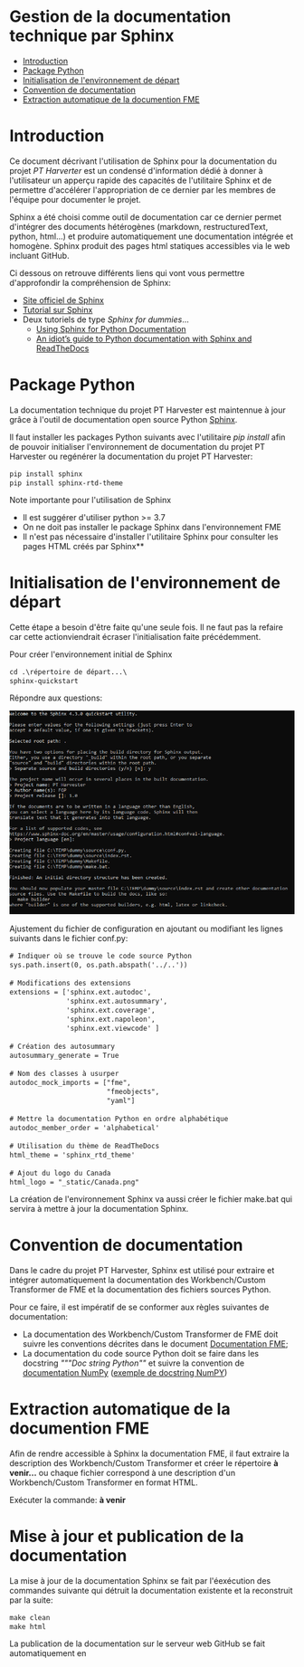 # Gestion de la documentation technique par Sphinx

 - [Introduction](#Introduction)
 - [Package Python](#Package-Python)
 - [Initialisation de l'environnement de départ](#Initialisation-de-l'environnement-de-départ)
 - [Convention de documentation](Convention-de-documentation)
 - [Extraction automatique de la documention FME](Extraction-automatique-de-la-documention-FME)


# Introduction

Ce document décrivant l'utilisation de Sphinx pour la documentation du projet *PT Harverter* est un condensé d'information dédié à donner à l'utilisateur un apperçu rapide des capacités de l'utilitaire Sphinx et de permettre d'accélérer l'appropriation de ce dernier par les membres de l'équipe pour documenter le projet.

Sphinx a été choisi comme outil de documentation car ce dernier permet d'intégrer des documents hétérogènes (markdown, restructuredText, python, html...) et produire automatiquement une documentation intégrée et homogène.  Sphinx produit des pages html statiques accessibles via le web incluant GitHub.

Ci dessous on retrouve différents liens qui vont vous permettre d'approfondir la compréhension de Sphinx:
  * [Site officiel de Sphinx](https://www.sphinx-doc.org/en/master/)
  * [Tutorial sur Sphinx](https://www.sphinx-doc.org/en/master/tutorial/index.html)
  * Deux tutoriels de type *Sphinx for dummies*...
    * [Using Sphinx for Python Documentation](https://shunsvineyard.info/2019/09/19/use-sphinx-for-python-documentation/)
    * [An idiot’s guide to Python documentation with Sphinx and ReadTheDocs](https://samnicholls.net/2016/06/15/how-to-sphinx-readthedocs/)


# Package Python

La documentation technique du projet PT Harvester est maintennue à jour grâce à l'outil de documentation open source Python [Sphinx](https://www.sphinx-doc.org/en/master/).  

Il faut installer les packages Python suivants avec l'utilitaire *pip install* afin de pouvoir initialiser l'environnement de documentation du projet PT Harvester ou regénérer la documentation du projet PT Harvester:

    pip install sphinx 
    pip install sphinx-rtd-theme

Note importante pour l'utilisation de Sphinx
  * Il est suggérer d'utiliser python >= 3.7 
  * On ne doit pas installer le package Sphinx dans l'environnement FME 
  * Il n'est pas nécessaire d'installer l'utilitaire Sphinx pour consulter les pages HTML créés par Sphinx**

# Initialisation de l'environnement de départ

Cette étape a besoin d'être faite qu'une seule fois.  Il ne faut pas la refaire car cette actionviendrait écraser l'initialisation faite précédemment.

Pour créer l'environnement initial de Sphinx

    cd .\répertoire de départ...\
    sphinx-quickstart

Répondre aux questions:

![quick-start.png](quick-start.png)

Ajustement du fichier de configuration en ajoutant ou modifiant les lignes suivants dans le fichier conf.py:
 
    # Indiquer où se trouve le code source Python
    sys.path.insert(0, os.path.abspath('../..'))

    # Modifications des extensions
    extensions = ['sphinx.ext.autodoc', 
                  'sphinx.ext.autosummary',
                  'sphinx.ext.coverage', 
                  'sphinx.ext.napoleon',
                  'sphinx.ext.viewcode' ]

    # Création des autosummary
    autosummary_generate = True

    # Nom des classes à usurper 
    autodoc_mock_imports = ["fme", 
                            "fmeobjects",
                            "yaml"]
                        
    # Mettre la documentation Python en ordre alphabétique
    autodoc_member_order = 'alphabetical'
  
    # Utilisation du thème de ReadTheDocs
    html_theme = 'sphinx_rtd_theme'  

    # Ajout du logo du Canada
    html_logo = "_static/Canada.png"

La création de l'environnement Sphinx va aussi créer le fichier make.bat qui servira à mettre à jour la documentation Sphinx.

# Convention de documentation

Dans le cadre du projet PT Harvester, Sphinx est utilisé pour extraire et intégrer automatiquement la documentation des Workbench/Custom Transformer de FME et la documentation des fichiers sources Python.  

Pour ce faire, il est impératif de se conformer aux règles suivantes de documentation:
  * La documentation des Workbench/Custom Transformer de FME doit suivre les conventions décrites dans le document [Documentation FME](DocumentationFME.md);
  * La documentation du code source Python doit se faire dans les docstring *"""Doc string Python""* et suivre la convention de [documentation NumPy](https://numpydoc.readthedocs.io/en/latest/format.html) ([exemple de docstring NumPY](https://realpython.com/documenting-python-code/#numpyscipy-docstrings-example))

# Extraction automatique de la documention FME

Afin de rendre accessible à Sphinx la documentation FME, il faut extraire la description des Workbench/Custom Transformer et créer le répertoire **à venir...** ou chaque fichier correspond à une description d'un Workbench/Custom Transformer en format HTML.

Exécuter la commande: **à venir**

# Mise à jour  et publication de la documentation

La mise à jour de la documentation Sphinx se fait par l'éexécution des commandes suivante qui détruit la documentation existente et la reconstruit par la suite:

    make clean
    make html

La publication de la documentation sur le serveur web GitHub se fait automatiquement en 

